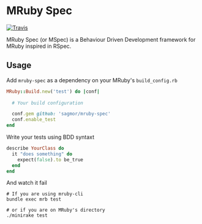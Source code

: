 # MRuby Spec

[![Travis](https://img.shields.io/travis/sagmor/mruby-spec.svg)](https://travis-ci.org/sagmor/mruby-spec)

MRuby Spec (or MSpec) is a Behaviour Driven Development framework for MRuby inspired in RSpec.

## Usage

Add `mruby-spec` as a dependency on your MRuby's `build_config.rb`

```ruby
MRuby::Build.new('test') do |conf|
  
  # Your build configuration

  conf.gem github: 'sagmor/mruby-spec'
  conf.enable_test
end
```

Write your tests using BDD syntaxt

```ruby
describe YourClass do
  it "does something" do
    expect(false).to be_true
  end
end
```

And watch it fail

```shell
# If you are using mruby-cli
bundle exec mrb test

# or if you are on MRuby's directory
./minirake test
```
